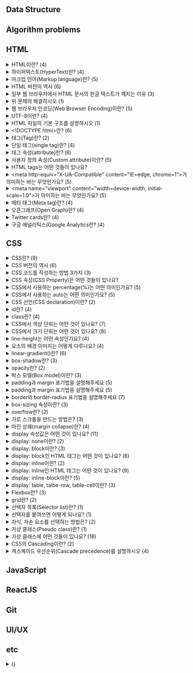 ## Data Structure




## Algorithm problems




## HTML
<details>
<summary>HTML이란? (4)</summary>
<br>

- HTML은 HyperText Markup Language의 약자이며 웹 페이지 및 기타 온라인 콘텐츠를 만드는 데 사용되는 표준 마크업 언어입니다.
- HTML은 웹 개발자가 콘텐츠를 구성하고 웹 브라우저에서 사용자에게 콘텐츠를 표시하는 방법을 제공합니다.
- 웹 페이지 내용, 레이아웃 및 스타일을 정의하는 다양한 HTML 태그 및 속성을 사용하여 이 작업을 수행할 수 있습니다.
- HTML은 World Wide Web의 초석 기술이며 일반적으로 CSS(Cascading Style Sheet) 및 JavaScript와 같은 다른 웹 기술과 함께 사용됩니다.
</details>

<details>
<summary>하이퍼텍스트(HyperText)란? (4)</summary>
<br>

- 하이퍼텍스트는 다른 텍스트에 대한 링크가 포함된 텍스트를 가리키며, 해당 링크를 클릭하거나 눌러 액세스할 수 있습니다.
- 하이퍼텍스트의 개념은 사용자가 하이퍼링크를 클릭하여 다른 페이지와 문서를 탐색할 수 있는 World Wide Web에 필수적입니다.
- 하이퍼텍스트는 독자가 다른 섹션이나 관련 내용으로 이동할 수 있는 비선형 문서를 작성하는 데 사용되며, 보다 상호 작용적이고 동적인 읽기 환경을 제공합니다.
- 하이퍼텍스트는 종종 HTML과 같은 마크업 언어와 연결되어 개발자가 웹 페이지와 다른 온라인 콘텐츠 사이에 링크를 만들 수 있습니다.
</details>

<details>
<summary>마크업 언어(Markup language)란? (5)</summary>
<br>

- 마크업 언어는 컴퓨터에서 문서의 구조와 포맷을 지정하기 위해 사용되는 언어입니다.
- 마크업 언어는 특수한 코드를 사용하여 문서의 텍스트, 이미지, 비디오 등과 같은 콘텐츠의 표시 방법을 지정합니다.
- 마크업 언어는 일반 텍스트와 구별되도록 특수한 태그나 괄호, 기호 등을 사용하여 표현됩니다.
- 마크업 언어는 문서의 구조와 포맷을 더욱 명확하게 정의하여, 문서의 가독성을 향상시키고 다른 시스템 간에 문서를 쉽게 공유할 수 있도록 합니다.
- HTML,XML, SGML, Markdown, LaTeX 등의 다양한 마크업 언어가 있으며, 각각 다른 목적으로 사용됩니다.
</details>

<details>
<summary>HTML 버전의 역사 (6)</summary>
<br>

- HTML(1991)
- HTML 2.0(1995)
  - HTML의 첫 표준화 버전입니다.
  - 테이블과 이미지 링크 등의 새로운 기능을 도입했습니다.
- HTML 3.2(1997)
  - 인라인 스타일, 폼 등의 새로운 태그를 도입했습니다.
- HTML 4.0(1998)
  - 프레임, 스타일 시트, 자바스크립트 등의 새로운 기능을 도입했습니다.
- XHTML 1.0(2000)
  - HTML을 XML의 엄격한 문법에 따라 작성된 버전입니다.
- HTML5(2014)
  - 웹 페이지를 더욱 인터랙티브하게 만들 수 있는 새로운 기능과 태그를 도입했습니다.
  - 비디오, 오디오, 캔버스, 지리 정보 등을 포함하는 다양한 콘텐츠를 쉽게 표시할 수 있습니다.
  - 현재, 가장 널리 사용되는 HTML 버전입니다.
  - 브라우저 제조사와 W3C(World Wide Web Consortium)는 HTML5를 지원하며, HTML5를 사용하여 더욱 풍부하고 혁신적인 웹 경험을 제공할 수 있습니다.
</details>

<details>
<summary>일부 웹 브라우저에서 HTML 문서의 한글 텍스트가 깨지는 이유 (3)</summary>
<br>

- 일부 웹 브라우저에서 인코딩을 제대로 인식하지 못하거나, 다른 인코딩을 사용하는 경우에 한글 문자를 올바르게 해석하지 못해서 깨진 문자로 표시됩니다.
- HTML 문서는 일반적으로 UTF-8 또는 다른 문자 인코딩을 사용하여 저장됩니다.
- 이 인코딩은 HTML 문서 내의 문자를 컴퓨터가 이해할 수 있는 바이너리 코드로 변환하는 데 사용됩니다.
</details>

<details>
<summary>위 문제의 해결하시오 (1)</summary>
<br>

- HTML 문서의 head 섹션에 charset 속성을 추가하여 문서의 문자 인코딩을 명시적으로 설정할 수 있습니다.
  ```html
  <head>
    <meta charset="UTF-8">
    <title>문서 제목</title>
  </head>
  ```
</details>

<details>
<summary>웹 브라우저 인코딩(Web Browser Encoding)이란? (5)</summary>
<br>

- 웹 브라우저 인코딩(Web Browser Encoding)은 웹 브라우저가 인터넷 상에서 전송되는 텍스트 데이터를 해석하는 방법을 지정하는 것을 말합니다.
- 인코딩은 문자 집합(Character Set)을 바이트로 변환하는 과정입니다. 문자 집합은 컴퓨터에서 표현 가능한 문자들의 집합이며, 각 문자는 고유한 코드 값으로 표현됩니다. 예를 들어, 한글은 유니코드(Unicode)에서 U+AC00부터 U+D7AF까지의 코드 범위에 해당하는 코드 값을 가집니다.
- 웹 페이지는 보통 HTML, CSS, JavaScript 등의 텍스트 데이터로 이루어져 있습니다. 이러한 텍스트 데이터는 문자 집합을 기반으로 작성되며, 웹 브라우저는 이를 해석하여 사용자에게 표시합니다.
- 웹 브라우저 인코딩은 웹 페이지의 텍스트 데이터를 바이트로 변환하는 데 사용되는 인코딩 방식을 지정합니다. 대부분의 웹 브라우저는 UTF-8 인코딩을 기본값으로 사용합니다. UTF-8은 전 세계 대부분의 문자를 표현할 수 있는 유니코드 인코딩 방식 중 하나이며, 인터넷에서 광범위하게 사용됩니다.
- 하지만 때로는 웹 페이지에 다른 인코딩 방식을 사용하는 경우도 있습니다. 이 경우, 사용자는 웹 브라우저의 인코딩 설정을 변경하여 해당 인코딩 방식으로 웹 페이지를 해석할 수 있습니다.
</details>

<details>
<summary>UTF-8이란? (4)</summary>
<br>

- UTF-8은 컴퓨팅 시스템에서 텍스트를 표현하는 데에 널리 사용되는 문자 인코딩 표준입니다.
- 가변 길이 인코딩 방식으로, 각 문자는 해당하는 유니코드 코드 포인트에 따라 1바이트에서 4바이트까지 표현될 수 있습니다.
- UTF-8은 ASCII와 하위 호환성을 가지도록 설계되어 있습니다. 즉, 첫 128개 코드 포인트(ASCII 문자에 해당하는 부분)는 한 바이트로 표현됩니다. 이로 인해 주로 ASCII 문자를 사용하는 언어의 텍스트 처리에 매우 효율적이며, 다른 문자 체계와 언어의 문자를 표현할 수 있는 유연성도 제공합니다.
- UTF-8은 현재 웹에서 우위를 점하고 있으며, 거의 모든 최신 웹 브라우저와 운영 체제에서 지원됩니다. 또한 프로그래밍 언어와 데이터베이스 시스템에서도 널리 사용됩니다.
</details>

<details>
<summary>HTML 파일의 기본 구조를 설명하시오 (1)</summary>
<br>

```html
<!DOCTYPE html>
<html>
  <head>
  </head>
  <body>
  </body>
</html>
```
</details>

<details>
<summary>&lt&#33DOCTYPE html&gt란? (6)</summary>
<br>

- <\!DOCTYPE html>은 HTML5 문서 유형 선언(doctype declaration)입니다.
- 이 선언은 HTML5에서 문서가 사용하는 버전을 명시하는 역할을 합니다.
- 명시적으로 선언하지 않으면 브라우저가 페이지를 렌더링할 때 자동으로 quirks mode로 동작할 수 있으므로 <\!DOCTYPE html>을 사용하여 명시적으로 문서 유형을 선언하는 것이 좋습니다.
- <\!DOCTYPE html>은 HTML5 문서에서 항상 사용되는 유일한 선언입니다.
- <\!DOCTYPE html>을 문서의 가장 위에 위치시키는 것이 좋습니다.
- 이전 버전의 HTML에서는 문서 유형 선언이 더 긴 형식으로 작성되었습니다.
</details>

<details>
<summary>태그(Tag)란? (2)</summary>
<br>

- HTML에서 태그는 꺾쇠 기호(angle bracket)를 사용하는 문법입니다.
- 일반적으로 시작 태그와 종료 태그로 내용을 감쌉니다.
</details>

<details>
<summary>단일 태그(single tag)란? (4)</summary>
<br>

- 종료 태그가 필요하지 않습니다.
- 예시
  - `<br>` 줄 바꿈 태그
  - `<img>` 이미지 태그
  - `<input>` 입력 필드 태그
  - `<meta>` 문서 정보 태그
  - `<link>` 외부 리소스 연결 태그
  - `<hr>` 수평선 태그
- 빈 요소(empty element)라고도 부릅니다.
- 태그 마지막에 슬래시(/) 기호를 넣어서 단일 태그라는 표시를 할 수도 있습니다. (이전 버전의 HTML 문법입니다.)
</details>

<details>
<summary>태그 속성(attribute)란? (6)</summary>
<br>

- HTML 태그에 추가 정보를 제공하는 데 사용됩니다.
- 속성은 일반적으로 "속성명(attribute name)=속성값(attribute value)"의 형식으로 작성됩니다.
- 속성은 대소문자를 구분하지 않으며, 보통 소문자로 작성됩니다.
- 예시
  - `class` 요소에 대한 CSS 클래스 이름을 지정합니다.
  - `id` 요소의 고유한 식별자를 지정합니다.
  - `style` 요소에 대한 인라인 CSS 스타일을 지정합니다.
  - `title` 요소에 대한 추가 정보(툴팁)를 제공합니다.
- 일부 속성은 Boolean 속성으로, 해당 속성의 존재 여부만으로 참/거짓을 판단합니다.
- Boolean 속성 예시
  - `checked` 체크박스나 라디오 버튼이 선택되어 있는지 여부를 나타냅니다.
  - `disabled` 입력 필드나 버튼 등이 비활성화되어 있는지 여부를 나타냅니다.
  - `readonly` 입력 필드가 읽기 전용인지 여부를 나타냅니다.
  - `required` 입력 필드가 필수 입력 필드인지 여부를 나타냅니다.
  - `hidden` 요소가 숨겨져 있는지 여부를 나타냅니다.
  - `muted` 미디어 요소가 자동으로 음소거되도록 지정합니다.
</details>


<details>
<summary>사용자 정의 속성(Custom attribute)이란? (5)</summary>
<br>

- 사용자 정의 속성은 HTML 요소에 사용자가 원하는 속성을 추가할 수 있는 방법입니다.
- 사용자 정의 속성은 `data-*` 형식으로 정의됩니다. 여기서 `*` 부분은 사용자가 원하는 이름을 사용할 수 있습니다.
- `data-`를 붙이지 않아도 작동하지만, 사용자 정의 속성이 표준 속성으로 편입될 경우 예기치 못한 오류를 발생시킬 수 있기 때문에 data-를 붙이는 것이 좋습니다.
- W3C에서 규정한 HTML 규약에 따라 작성되어야 합니다.
- 모든 브라우저가 사용자 정의 속성을 지원하는 것은 아니므로, 브라우저 호환성에 주의해야 합니다.
</details>

<details>
<summary>HTML tags는 어떤 것들이 있나요?</summary>
<br>

- [HTML elements reference - HTML: HyperText Markup Language | MDN](https://developer.mozilla.org/en-US/docs/Web/HTML/Element) 참조
</details>

<details>
<summary>&ltmeta http-equiv="X-UA-Compatible" content="IE=edge, chrome=1"&gt가 의미하는 바는 무엇인가요? (5)</summary>
<br>

- 웹 페이지를 렌더링하는 데 사용되는 인터넷 익스플로러(IE) 버전을 지정하는 데 사용됩니다.
- `http-equiv` 사용할 HTTP 응답 헤더를 지정합니다.
- `content` IE 버전을 지정합니다. 
  - `edge` 브라우저가 사용자의 컴퓨터에 설치된 최신 IE 버전을 사용하도록 지시합니다.
  - `chrome=1` Google Chrome Frame이 설치된 경우 해당 플러그인을 사용하여 웹 페이지를 렌더링하도록 합니다.
</details>

<details>
<summary>&ltmeta name="viewport" content="width=device-width, initial-scale=1.0"&gt가 의미하는 바는 무엇인가요? (5)</summary>
<br>

- 이 메타 태그는 웹 페이지의 뷰포트(viewport)를 정의하여 다른 기기에서 웹 페이지가 어떻게 표시되는지 제어합니다.
- 모바일 기기에서 웹 페이지가 다른 화면 크기에서 올바르게 표시되도록 하는 데 특히 중요합니다.
- `name` 메타데이터 유형을 지정합니다.
- `content` 해당 메타데이터의 값을 지정합니다.
  - `width=device-width` 뷰포트의 너비를 기기의 너비로 설정합니다.
  - `initial-scale=1.0` 초기 줌 레벨을 1.0으로 설정합니다.
</details>

<details>
<summary>메타 태그(Meta tag)란? (4)</summary>
<br>

- 메타 태그(meta tag)는 HTML 문서의 `<head>` 태그 내에 작성되는 태그로, 웹 페이지의 메타데이터(meta data)를 정의하는 데 사용됩니다.
- 메타데이터는 문서에 대한 부가 정보를 제공하는 데이터를 의미합니다. 예를 들어, 웹 페이지의 제목(title), 설명(description), 작성자(author), 키워드(keywords), 문자 인코딩(charset) 등이 메타데이터에 해당합니다.
- 메타 태그는 검색 엔진 최적화(SEO)를 위해 사용될 수도 있습니다. 검색 엔진은 메타 태그를 분석하여 웹 페이지의 내용과 일치하는 검색어를 찾아 검색 결과에 반영합니다.
- 예시
  - `<meta name="description" content="웹 페이지 설명">` 웹 페이지의 설명을 나타내는 메타 태그입니다.
  - `<meta http-equiv="refresh" content="5;url=https://example.com">` 5초 후에 `https://example.com`로 이동하는 메타 태그입니다.
</details>

<details>
<summary>오픈그래프(Open Graph)란? (4)</summary>
<br>

- 웹 사이트가 소셜 미디어에서 공유될 때 정보를 제공하는 메타데이터 프로토콜입니다.
- 웹 사이트의 메타데이터를 Open Graph 프로토콜로 구성하면, 해당 웹 사이트의 콘텐츠가 소셜 미디어에서 공유될 때 해당 페이지의 제목, 설명, 이미지 등이 더욱 깔끔하게 보여질 수 있습니다.
- 예시
  ```html
  <html>
  <head>
    <meta property="og:title" content="페이지 제목">
    <meat property="og:url" content="페이지 주소">
    <meta property="og:image" content="이미지 URL">
    <meta propery="og:type" content="페이지 타입(ex. website)">
    <meta property="og:description" content="페이지 설명">
  </head>
  </html>
  ```
- Facebook Object Debugger로 디버깅할 수 있습니다.
  - [Facebook Object Debugger](https://developers.facebook.com/tools/debug/)
  - [Open Graph protocol](https://ogp.me/)
</details>


<details>
<summary>Twitter cards란? (4)</summary>
<br>

- 웹 사이트가 Twitter에서 공유될 때 노출되는 정보를 제공하는 메타데이터 프로토콜입니다.
- 웹 사이트의 메타데이터를 Twitter Cards 프로토콜로 구성하면, 해당 웹 사이트의 콘텐츠가 twitter에서 공유될 때 해당 페이지의 제목, 설명, 이미지 등이 더욱 깔끔하게 보여질 수 있습니다.
- 예시
  ```html
  <html>
  <head>
    <meta name="twitter:card" content="summary_large_image">
    <meta name="twitter:site" content="@사이트명">
    <meta name="twitter:title" content="제목">
    <meta name="twitter:description" content="설명">
    <meta name="twitter:image" content="이미지 URL">
  </head>
  </html>
  ```
- Twitter cards validator로 디버깅할 수 있습니다.
  - **[Twitter cards validator](https://cards-dev.twitter.com/validator/)**
</details>

<details>
<summary>구글 애널리틱스(Google Analytics란? (4)</summary>
<br>

- 구글이 제공하는 웹 분석 도구로, 웹 사이트 방문자들의 행동 및 트래픽을 추적하고 분석하여 웹 사이트의 성과를 파악할 수 있도록 도와줍니다.
- Google Analytics를 사용하면 웹 사이트 방문자들의 정보를 수집하고, 이를 분석하여 사용자가 웹 사이트에서 어떤 행동을 하는지, 어디서 왔는지, 어떤 장치나 브라우저를 사용하는지 등을 파악할 수 있습니다. 이를 통해 웹 사이트의 성과를 평가하고, 사용자 경험을 개선하거나 마케팅 전략을 수립할 수 있습니다.
</details>




## CSS
<details>
<summary>CSS란? (9)</summary>
<br>

- CSS(Cascading Style Sheets)는 HTML 및 XML과 같은 마크업 언어로 작성된 문서의 표현 방법을 정의하는 스타일 시트 언어입니다.
- CSS는 웹 사이트 및 웹 응용 프로그램의 디자인 및 레이아웃을 제어하며, HTML과 함께 웹 페이지의 모양과 느낌을 결정하는 데 중요한 역할을 합니다.
- CSS는 문서의 콘텐츠와 디자인을 분리하는 데 중요한 역할을 합니다.
- 이러한 분리는 문서 구조를 더욱 명확하게 하며, 콘텐츠와 디자인 간의 변경을 쉽게 만듭니다.
- CSS를 사용하면 웹 페이지의 색상, 글꼴, 레이아웃 및 다양한 기타 속성을 변경할 수 있습니다.
- CSS는 HTML 요소에 적용되며, 스타일 시트는 HTML 문서 내에 포함됩니다.
- CSS는 다양한 브라우저에서 사용할 수 있습니다.
- CSS는 웹 표준 기술이며, W3C(World Wide Web Consortium)에서 정의하고 유지 관리됩니다.
- 이것은 브라우저 제조사들이 웹 표준을 준수하고 CSS를 지원함으로써 일관된 웹 페이지 디자인과 레이아웃을 보장할 수 있게 해줍니다.
</details>

<details>
<summary>CSS 버전의 역사 (6)</summary>
<br>

- CSS Level 1(1996)
	- 이 버전은 웹 표준화 기구인 W3C(World Wide Web Consortium)에 의해 발표된 CSS의 첫 번째 공식 표준입니다.
- CSS Level 2(1998)
	- 이 버전에서는 위치, 배경, 텍스트, 폰트, 색상 및 레이아웃과 같은 속성에 대한 새로운 기능과 선택자를 도입했습니다.
- CSS Level 2.1(2004)
	- 이 버전은 CSS Level 2를 개정하고 변경 사항을 통합했습니다.
- CSS Level 3(2011)
	- 이 버전에서는 새로운 모듈과 선택자, 애니메이션, 플렉스박스, 그리드 레이아웃 및 그림자와 같은 새로운 기능을 도입했습니다.
	- 대부분의 웹 사이트는 CSS Level 3을 사용하고 있습니다.
</details>

<details>
<summary>CSS 코드를 작성하는 방법 3가지 (3)</summary>
<br>

1. 내부 스타일 시트 (Internal Style Sheet)
  - HTML 문서 애부에 `<style>` 태그를 사용하여 CSS 코드를 작성하는 방법입니다.
  - 이 방법은 한 페이지 내에서만 스타일을 적용할 수 있습니다.
  - 예시
    ```html
    <!DOCTYPE html>
    <html>
    <head>
        <title>내부 스타일 시트 예제</title>
        <style>
            body {
                background-color: #f0f0f0;
                font-family: Arial, sans-serif;
                font-size: 16px;
            }

            h1 {
                color: #333;
                font-size: 24px;
                text-align: center;
                margin-top: 50px;
            }
        </style>
    </head>
    <body>
        <h1>내부 스타일 시트 예제</h1>
        <p>내부 스타일 시트를 사용하여 스타일을 적용한 예제입니다.</p>
    </body>
    </html>
    ```
2. 외부 스타일 시트 (External Style Sheet)
	- CSS 코드를 별도의 파일로 분리하여 HTML 문서에서 불러오는 방법입니다.
  - 이 방법은 여러 페이지에서 동일한 스타일을 적용할 수 있으며, 유지보수와 코드 관리를 용이하게 할 수 있습니다.
  - 예시
    ```html
      <!DOCTYPE html>
      <html>
      <head>
          <title>외부 스타일 시트 예제</title>
          <link rel="stylesheet" type="text/css" href="style.css">
      </head>
      <body>
          <h1>외부 스타일 시트 예제</h1>
          <p>외부 스타일 시트를 사용하여 스타일을 적용한 예제입니다.</p>
      </body>
      </html>
      ```
3. 인라인 스타일 (Inline Style)
	- HTML 태그 내부에서 style 속성을 사용하여 CSS 스타일을 적용하는 방법입니다.
  - 이 방법은 특정 요소에 대해서만 스타일을 적용하고, 다른 방법에 비해 코드가 지저분해질 수 있다는 단점이 있습니다.
  - 예시
    ```html
    <!DOCTYPE html>
    <html>
    <head>
        <title>인라인 스타일 예제</title>
    </head>
    <body>
        <h1 style="color: #333; font-size: 24px; text-align: center; margin-top: 50px;">인라인 스타일 예제</h1>
        <p style="font-family: Arial, sans-serif; font-size: 16px;">인라인 스타일을 사용하여 스타일을 적용한 예제입니다.</p>
    </body>
    </html>
    ```
</details>

<details>
<summary>CSS 속성(CSS Property)은 어떤 것들이 있나요?</summary>
<br>

- [CSS reference - CSS: Cascading Style Sheets | MDN](https://developer.mozilla.org/en-US/docs/Web/CSS/Reference) 참조
</details>

<details>
<summary>CSS에서 사용하는 percentage(%)는 어떤 의미인가요? (5)</summary>
<br>

- 백분율 값을 나타내는 CSS 자료형입니다.
- 보통 부모 객체의 width와의 상대적 크기를 지정합니다.
- width, height, margin, padding, font-size처럼 다양한 속성에서 쓸 수 있습니다.
- 예시
  ```html
  <div style="background-color:navy;">
    <div style="width:50%; background-color: black;">
      <div style="width:50%; margin-left:20%; background-color:chartreuse;">
        Width: 25%, Left margin: 10%
      </div>
      <div style="width:30%; margin-right:60%; background-color:pink;">
        Width: 15%, Left margin: 30%
      </div>
    </div>
  </div>
  ```
- margin-left(right) 값에 백분율을 쓰더라도 부모 객체의 width를 기준으로 한다는 것을 알 수 있습니다.
</details>

<details>
<summary>CSS에서 사용하는 auto는 어떤 의미인가요? (5)</summary>
<br>
  
- 해당 요소의 크기나 위치를 자동으로 설정하도록 지정합니다. 이는 일반적으로 브라우저가 자동으로 계산하도록 하거나, 다른 속성 값에 따라 크기나 위치를 결정할 때 사용됩니다.
- `margin: auto;` 해당 요소의 마진을 자동으로 설정하며, 브라우저는 해당 요소의 위치를 계산하여 수평 방향으로만 중앙에 위치시키도록 합니다.
- `width: auto; height: auto;` 내용물(자식 요소)의 크기에 맞춰 해당 요소의 너비나 높이를 자동으로 조절합니다.
  - **예외**: block 요소의 `width: auto`는 `width: 100%`에서 좌우 마진을 뺀 값이 됩니다.
  - **주의**: 부모 객체가 height: auto일 경우 top, bottom 속성을 이용할 수 없고, transform을 이용하여 세로 방향으로 움직여야합니다.
</details>

<details>
<summary>CSS 선언(CSS declaration)이란? (2)</summary>
<br>
  
- CSS 문서에서 사용되는 구문입니다.
- 각 선언은 선택자(selector)와 선언부(declaration block)로 구성됩니다.
  - `selector {property: value;}`
</details>

<details>
<summary>id란? (4)</summary>
<br>

- HTML 요소에 대한 고유한 식별자입니다.
- 문서 내에서 단 하나의 요소에만 지정할 수 있습니다.
- 한 요소에 두 개 이상의 id를 지정할 수 없습니다.
- id 앞에 `#` 기호를 붙여 선택자로 사용됩니다.
</details>

<details>
<summary>class란? (4)</summary>
<br>

- HTML 여러 요소에 대한 스타일을 그룹으로 지정할 수 있게 해주는 식별자입니다.
- ID와 달리 여러 요소에 적용될 수 있습니다.
- ID와 달리 각 요소에 대해 다른 클래스를 지정할 수 있습니다.
- class name 앞에 `.` 기호를 붙여 선택자로 사용됩니다.
</details>

<details>
<summary>CSS에서 색상 단위는 어떤 것이 있나요? (7)</summary>
<br>

- 키워드 (Keyword): red, blue, green, black, white 등과 같은 색상 이름을 사용할 수 있습니다.
- 16진수 (Hexadecimal): #을 사용하여 색상을 표현합니다. 예를 들어, #000000은 검정색이며, #FFFFFF은 흰색입니다.
- RGB: red, green, blue의 값으로 색상을 지정합니다. 예를 들어, rgb(255, 0, 0)은 빨간색입니다.
- RGBA: RGB와 같지만, alpha 값을 추가하여 투명도를 지정할 수 있습니다. 예를 들어, rgba(255, 0, 0, 0.5)는 반투명한 빨간색입니다.
- HSL: hue(색상), saturation(채도), lightness(명도)의 값으로 색상을 지정합니다. 예를 들어, hsl(0, 100%, 50%)은 빨간색입니다.
- HSLA: HSL과 같지만, alpha 값을 추가하여 투명도를 지정할 수 있습니다. 예를 들어, hsla(0, 100%, 50%, 0.5)는 반투명한 빨간색입니다.
- var(--color)같이 var()을 통해 사용자가 정의한 변수 이름을 사용할 수 있습니다.
</details>

<details>
<summary>CSS에서 크기 단위는 어떤 것이 있나요? (8)</summary>
<br>

- 픽셀(px) : 절대 크기 단위로, 고정된 크기 값을 지정할 때 사용됩니다.
- 백분율(%) : 상대 크기 단위로, 부모 요소의 크기에 대한 백분율 값을 사용하여 크기를 지정할 때 사용됩니다.
- em : 상대 크기 단위로, 현재 요소에 지정된 font-size 값에 대한 배수 값을 사용하여 크기를 지정할 때 사용됩니다.
- rem : 상대 크기 단위로, 루트 요소(html)에 지정된 font-size 값에 대한 배수 값을 사용하여 크기를 지정할 때 사용됩니다.
- vw, vh : 뷰포트의 너비와 높이를 기준으로 크기를 지정할 때 사용됩니다.
- vmin, vmax : 뷰포트의 너비와 높이 중 작은 값 또는 큰 값에 대한 비율 값을 사용하여 크기를 지정할 때 사용됩니다.
</details>

<details>
<summary>line-height는 어떤 속성인가요? (4)</summary>
<br>

- 텍스트 요소의 줄 간격을 조정하는 데 사용됩니다.
- 기본값은 normal로, 이 경우 브라우저는 글꼴 크기에 따라 줄 간격을 자동으로 조정합니다.
- 다른 값으로는 길이 값(px, em 등), 상대 값(%, unitless number), 그리고 숫자 값이 있습니다. 숫자 값은 글꼴 크기에 대한 배수를 나타냅니다.
</details>

<details>
<summary>요소의 배경 이미지는 어떻게 다루나요? (4)</summary>
<br>

- `background-image`
  - 요소의 배경 이미지를 설정합니다.
  - 이미지는 URL 또는 linear-gradient()와 같은 CSS gradient 함수로 지정할 수 있습니다.
  - 여러 개의 이미지를 사용할 경우 쉼표(,)로 구분하여 지정할 수 있습니다.
- `background-repeat`
  - 배경 이미지가 반복되는 방식을 지정합니다.
  - repeat(기본값), repeat-x, repeat-y, no-repeat 등의 값으로 설정할 수 있습니다.
- `background-position`
  - 배경 이미지가 위치하는 위치를 지정합니다.
  - top, bottom, left, right, center 등의 값으로 설정하거나, x y 형식으로 좌표값을 직접 지정할 수 있습니다.
- `background-size`
  - 배경 이미지의 크기를 지정합니다.
  - auto(기본값), contain, cover, 50% 50%와 같은 값으로 설정할 수 있으며, width height 형식으로 크기를 직접 지정할 수도 있습니다.
</details>

<details>
<summary>linear-gradient()란? (6)</summary>
<br>

- 배경 그라데이션(gradient)을 생성하기 위한 함수 중 하나로, 시작 색상과 끝 색상을 지정하여 그 사이에 일정한 색상 변화를 만들어냅니다.
- `linear-gradient([<angle> | to <side-or-corner>], <color-stop-list>)`
- `<angle>`은 그라데이션의 각도를 지정합니다.
- `<side-or-corner>`은 그라데이션의 방향을 지정하는 키워드입니다. to right 또는 to left top과 같은 방향도 지정할 수 있습니다.
- `<color-stop-list>`는 그라데이션의 색상과 위치를 지정하는 리스트입니다. 각각의 색상은 CSS 색상값으로 지정하며, 위치는 0~100% 사이의 값을 가집니다. 여러 개의 색상과 위치를 지정할 경우 쉼표(,)로 구분하여 지정할 수 있습니다.
- 예시
  - `background: linear-gradient(to bottom, red, yellow, green);`
  - 위의 코드에서, linear-gradient() 함수는 to bottom 방향으로 그라데이션을 설정하고 있습니다. red, yellow, green 순서로 색상을 지정하였고, 위치는 각각 0%, 50%, 100%로 지정되었습니다. 따라서 .box 요소의 배경은 빨간색에서 노란색으로, 그리고 초록색으로 일정한 색상 변화를 보일 것입니다.
</details>

<details>
<summary>box-shadow란? (3)</summary>
<br>

- 요소의 그림자 효과를 지정할 때 사용됩니다.
- box-shadow 속성의 값은 다음과 같이 지정됩니다.
  - `box-shadow: h-shadow v-shadow blur spread color inset;`
  - `h-shadow` 그림자의 가로 위치
  - `v-shadow` 세로 위치
  - `blur` 흐림 정도
  - `spread` 그림자의 크기
  - `color` 그림자 색상
  - `inset` 그림자가 요소 안쪽에 위치하는지 외부에 위치하는지 여부
- 예시
  - `box-shadow: 2px 2px 4px #888888;`
  - 위 코드에서 요소에 왼쪽으로 2px, 아래쪽으로 2px 이동한 위치에 흐린 정도가 4px이고, 색상이 #888888인 그림자 효과를 추가한다는 뜻입니다.
</details>

<details>
<summary>opacity란? (2)</summary>
<br>

- CSS 속성 중 하나로, 해당 요소의 투명도를 지정하는 데 사용됩니다.
- opacity 속성은 0부터 1 사이의 값을 가지며, 값이 작을수록 요소가 불투명해지고, 값이 클수록 요소가 투명해집니다.
</details>

<details>
<summary>박스 모델(Box model)이란? (3)</summary>
<br>

- CSS에서 요소가 차지하는 공간을 나타내는 모델입니다.
- 각각의 요소는 콘텐츠 영역, 패딩 영역, 테두리 영역, 그리고 마진 영역으로 구성되며, 이러한 영역들이 모두 합쳐져서 요소가 차지하는 전체 공간을 형성합니다.
- Box-model을 구성하는 영역들과 관련된 용어
  - 콘텐츠 영역 (Content area): 텍스트, 이미지 등 요소가 실제로 표시되는 부분입니다.
  - 패딩 영역 (Padding area): 콘텐츠 영역 주위의 여백을 말하며, 패딩 값이 있을 경우 해당 요소의 내부 여백을 설정합니다.
  - 테두리 영역 (Border area): 콘텐츠 영역과 패딩 영역 사이의 경계선을 말하며, 테두리 스타일, 두께, 색상 등을 설정할 수 있습니다.
  - 마진 영역 (Margin area): 테두리 영역 주위의 여백을 말하며, 마진 값이 있을 경우 해당 요소의 외부 여백을 설정합니다.
</details>

<details>
<summary>padding과 margin 표기법을 설명해주세요 (5)</summary>
<br>

- `margin: [size]` 상하좌우
- `margin: [size] [size]` 상하/좌우
- `margin: [size] [size] [size]` 상/좌우/하
- `margin: [size] [size] [size] [size]` 상/우/하/좌
- `width: [size]; margin: [size] auto` 자동으로 채우기
  - 너비가 정해져 있어야 자동으로 채울 수 있다.
</details>

<details>
<summary>padding과 margin 표기법을 설명해주세요 (5)</summary>
<br>

- `margin: [size]` 상하좌우
- `margin: [size] [size]` 상하/좌우
- `margin: [size] [size] [size]` 상/좌우/하
- `margin: [size] [size] [size] [size]` 상/우/하/좌
- `width: [size]; margin: [size] auto` 자동으로 채우기
  - 너비가 정해져 있어야 자동으로 채울 수 있다.
</details>

<details>
<summary>border와 border-radius 표기법을 설명해주세요 (7)</summary>
<br>

```css
/* 모든 속성 값 지정 */
border: border-width border-style border-color;

/* 속성 값 미지정 */
border: none;
```
```css
/* 모든 모서리를 동일한 값으로 지정 */
border-radius: 10px;

/* 상단 모서리와 하단 모서리를 다르게 지정 */
border-radius: 10px 20px;

/* 상단 왼쪽 모서리, 상단 오른쪽 모서리, 하단 오른쪽 모서리, 하단 왼쪽 모서리를 각각 다르게 지정 */
border-radius: 10px 20px 30px 40px;

/* 모든 모서리에 각각 다른 값을 지정 */
border-radius: 10px 20px 30px 40px / 50px 60px 70px 80px;

/* 요소를 원형으로 만드는 방법 */
border-radius: 50%;
```
</details>

<details>
<summary>box-sizing 속성이란? (3)</summary>
<br>

- CSS 속성 중 하나로, 요소의 크기를 계산하는 방법을 지정합니다.
- `box-sizing` 속성은 다음과 같은 값들을 사용할 수 있습니다.
  - `content-box` 기본값으로, 요소의 크기는 콘텐츠 영역의 크기만을 포함합니다. 패딩과 테두리(border)는 요소의 크기에 포함되지 않습니다.
  - `border-box` : 요소의 크기는 콘텐츠 영역, 패딩, 테두리의 크기를 모두 포함합니다. 이 때, 콘텐츠 영역의 크기가 여백과 테두리의 크기를 감소시키는 효과가 있습니다.
- 전체 요소에 대해 `* {box-sizing: border-box;}`를 설정하는 것은 일반적으로 CSS 작성 시 유용하며, 웹 사이트 전체적인 디자인에 일관성을 부여할 수 있습니다.
</details>

<details>
<summary>overflow란? (2)</summary>
<br>

- 요소의 내용이 지정된 크기를 초과할 때 처리 방법을 지정하는 속성입니다.
- 다음과 같은 값 중 하나를 가질 수 있습니다.
  - `visible` 기본값으로, 초과한 부분을 그대로 표시합니다.
  - `hidden` 초과한 부분을 잘라내고, 표시하지 않습니다.
  - `scroll` 초과한 부분에 스크롤바를 표시하여, 스크롤을 이용해서 보여줍니다.
  - `auto` 필요한 경우에만 스크롤바를 표시합니다.
</details>

<details>
<summary>가로 스크롤을 만드는 방법은? (3)</summary>
<br>

- `overflow-x` 속성을 auto로 하여 가로 스크롤바를 표시합니다. 이때, `overflow-y` 속성은 `hidden` 값을 지정하여 세로 스크롤바를 표시하지 않도록 설정해야 합니다.
- `white-space` 속성을 `nowrap` 값으로 설정하여 요소 내의 텍스트가 줄바꿈 없이 한 줄에 표시되도록 합니다. 이때, 요소의 너비를 초과하는 경우 자동으로 가로 스크롤이 생성됩니다.
- 예시
  ```css
  .container {
  overflow-x: auto;
  overflow-y: hidden;
  white-space: nowrap;
  }
  ```
</details>

<details>
<summary>마진 상쇄(margin collapse)란? (4)</summary>
<br>

- 인접한 블록 요소의 마진 값이 병합되는 현상을 말합니다.
- 이 현상은 다음과 같은 상황에서 발생합니다.
  - 인접한 블록 요소의 상/하단 마진 값이 모두 존재할 경우
  - 부모 요소와 첫 번째 자식 요소 또는 마지막 자식 요소 사이의 마진 값이 존재할 경우
- 마진 병합은 다음과 같은 규칙에 따라 처리됩니다.
  - 인접한 블록 요소의 마진 값 중 더 큰 값을 사용합니다.
  - 부모 요소와 첫 번째 자식 요소, 마지막 자식 요소 사이의 마진 값 중 더 큰 값을 사용합니다.
  - 부모 요소와 첫 번째 자식 요소, 마지막 자식 요소 사이에 다른 요소가 존재한다면, 이러한 마진 병합 현상이 발생하지 않습니다.
- 마진 병합은 다음과 같이 해결합니다.
  - 인접한 블록 요소의 상/하단 마진 값을 각각 0으로 설정합니다.
  - 부모 요소와 첫 번째 자식 요소, 마지막 자식 요소 사이에 빈 요소를 추가합니다.
</details>

<details>
<summary>display 속성값은 어떤 것이 있나요? (11)</summary>
<br>

- none
- block
- inline
- inline-block
- table
- table-row
- table-cell
- flex
- grid
- inline-flex
- inline-grid
</details>

<details>
<summary>display: none이란? (2)</summary>
<br>

- 해당 요소는 HTML 문서의 구조에서는 존재하지만, 실제 화면에는 표시되지 않습니다.
- 요소가 차지하는 공간도 없어지므로, 주로 불필요한 요소를 감추거나, JavaScript를 사용하여 동적으로 요소를 추가/제거할 때 유용합니다.
</details>

<details>
<summary>display: block이란? (3)</summary>
<br>

- 해당 요소를 새로운 줄에서 표시하고, 요소의 너비를 부모 요소의 전체 너비로 설정하는 속성입니다.
- 위에서 아래로 배치됩니다.
- 너비와 높이를 지정할 수 있습니다.
</details>

<details>
<summary>display: block인 HTML 태그는 어떤 것이 있나요? (8)</summary>
<br>

- 블록 레벨 컨테이너 요소: `<div>`
- 문단 요소: `<p>`
- 제목 요소: `<h1>`, `<h2>`, `<h3>`, `<h4>`, `<h5>`, `<h6>`
- 목록 요소: `<ul>`, `<ol>`
- 목록 항목 요소: `<li>`
- 테이블 요소: `<table>`, `<thead>`, `<tbody>`, `<tfoot>`, `<tr>`, `<th>`, `<td>`,
- 폼 요소: `<form>`, `<fieldset>`, `<legend>`, `<input>`, `<select>`, `<option>`, `<textarea>`, `<button>`, `<optgroup>`, `<datalist>`, `<output>`, `<header>`
- HTML5에서 추가된 요소: `<footer>`, `<nav>`, `<aside>`, `<article>`
</details>

<details>
<summary>display: inline이란? (2)</summary>
<br>

- 해당 요소를 새로운 줄이 아닌, 텍스트 흐름 내에서 표시하는 속성입니다.
- 제약 사항
  - 너비와 높이: 요소는 내용물에 맞게 자동으로 너비와 높이가 결정됩니다. 따라서, 너비와 높이를 직접 설정할 수 없습니다.
  - 패딩과 마진: 요소는 수평 방향의 패딩과 마진은 설정할 수 있지만, 수직 방향의 패딩과 마진은 설정할 수 없습니다.
  - 줄바꿈: 요소는 자동으로 줄바꿈이 되지 않습니다. 따라서, 요소가 너무 길어지면 부모 요소를 벗어나게 됩니다.
</details>

<details>
<summary>display: inline인 HTML 태그는 어떤 것이 있나요? (9)</summary>
<br>

- `span` 인라인 레벨 컨테이너 태그
- `a` 하이퍼링크를 생성하는 태그
- `b` 굵은 글씨체로 표시하는 태그
- `img` 이미지를 표시하는 태그(예외적으로 직접 너비와 높이를 설정할 수 있다.)
- `input` 사용자 입력을 받는 폼 요소 태그 (type 속성에 따라 다양한 종류가 있음)
- `label` 폼 요소의 설명을 제공하는 태그
- `select` 드롭다운 형태의 선택 폼 요소 태그
- `textarea` 여러 줄의 텍스트 입력 폼 요소 태그
- `em`, `i`, `strong`, `cite`, `q`, `dfn`, `code`, `var`, `samp`, `kbd`, `sub`, `sup`, `small` 등
</details>

<details>
<summary>display: inline-block이란? (5)</summary>
<br>

- 요소를 문장 내에서 표시하고, 요소의 너비와 높이를 직접 설정 가능하게 해주는 속성입니다.
- 인라인처럼 줄바꿈이 일어나지 않습니다.
- 인라인처럼 컨텐츠의 너비만큼 너비를 차지합니다.
- 블록처럼 세로 여백을 쓸 수 있습니다.
- 블록처럼 너비나 높이를 지정할 수 있습니다.
</details>

<details>
<summary>display: table, talbe-row, table-cell이란? (3)</summary>
<br>

- `table` 테이블 요소를 표시하며, 요소의 너비를 테이블의 전체 너비에 맞게 설정되게 해주는 속성입니다.
- `table-row` 테이블 행 요소를 표시하며, 요소의 너비를 테이블의 전체 너비에 맞게 설정되게 해주는 속성입니다.
- `table-cell 테이블 셀 요소를 표시하며, 요소의 너비와 높이를 직접 설정 가능하게 해주는 속성입니다.
</details>


<details>
<summary>Flexbox란? (3)</summary>
<br>

- Flexbox는 CSS3에서 새롭게 도입된 레이아웃 방식 중 하나로, 요소들을 유연하게 배치할 수 있는 기능을 제공합니다.
- Flexbox는 부모 요소(flex container)와 자식 요소(flex item)로 구성되며, display: flex 속성을 부모 요소에 적용하여 활성화합니다.
- `flex-direction`, `justify-content`, `align-items`, `align-content` 등의 속성을 사용하여 자식 요소들의 배치를 지정합니다.
  - `flex-direction` 요소의 배치 방향을 지정합니다.
  - `justify-content` 요소를 수평 방향으로 정렬합니다.
  - `align-items` 요소를 수직 방향으로 정렬합니다.
  - `align-content` 여러 줄로 된 요소들의 수직 정렬 방법을 지정합니다.
</details>

<details>
<summary>grid란? (2)</summary>
<br>

- 자식 요소를 행(row)과 열(column)로 구성된 그리드 안에 배치할 수 있습니다.
- `grid-template-columns`과 `grid-template-rows` 속성을 사용하여 행과 열의 크기를 정의하고, `grid-template-areas` 속성을 사용하여 각 영역을 이름으로 정의합니다.
</details>

<details>
<summary>선택자 목록(Selector list)란? (1)</summary>
<br>

- CSS에서 하나 이상의 선택자를 콤마로 구분하여 연결한 것
</details>

<details>
<summary>선택자를 붙여쓰면 어떻게 되나요? (1)</summary>
<br>

- 해당하는 모든 선택자를 가진 요소들을 선택한다
</details>

<details>
<summary>자식, 자손 요소를 선택하는 방법은? (2)</summary>
<br>

- 자식 요소: `parent-selector > child-selector`
- 자손 요소: `parent-selector descendant-selector`
</details>

<details>
<summary>가상 클래스(Pseudo class)란? (1)</summary>
<br>

- 선택자의 특정 상태를 정의하는 데 사용되는 클래스
</details>

<details>
<summary>가상 클래스에 어떤 것들이 있나요? (18)</summary>
<br>

- `:link` 링크에 연결된 페이지를 방문하지 않은 상태
- `:visited` 링크에 연결된 페이지를 방문한 상태
- `:hover` 마우스 커서가 링크 위에 올라가 있는 상태
- `:active` 마우스로 링크를 클릭하고 있는 상태
- `:focus` input 요소에 초점이 맞춰진 상태
- `:checked` input 요소가 체크된 상태
- `:enabled` input 요소가 사용할 수 있는 상태
- `:disabled` input 요소가 사용할 수 없는 상태
- `:required` required 속성을 가진 상태
- `:optional` required 속성을 가지지 않는 상태
- `:first-child` 자식 요소 중 첫 번째 요소
- `:last-child` 자식 요소 중 마지막 요소
- `:nth-child(n)` 자식 요소 중 앞에서부터 n번째에 위치하는 요소
- `:nth-last-child(n)` 자식 요소 중 뒤에서부터 n번째에 위치하는 요소
- `:empty` 아무런 자식 요소도 가지지 않는 상태
- `:root` 문서의 root 요소
- `:not(선택자)` 해당 선택자를 제외한 요소
- `:lang(언어)` 유저의 언어 설정 상태
</details>

<details>
<summary>CSS의 Cascading이란? (2)</summary>
<br>

- 여러 개의 스타일 규칙이 있을 때, 캐스케이드 우선순위에 따라 최종 스타일을 결정하는 과정을 의미합니다.
- 여기서 "cascading"은 "폭포처럼 순서대로 내려가는"이라는 의미로 사용됩니다.
</details>

<details>
<summary>캐스케이드 우선순위(Cascade precedence)를 설명하시오 (4)</summary>
<br>

1. Origin and importance
  - `1-1` CSS transitions
  - `1-2` user-agent (browser) !important
  - `1-3` user !important
  - `1-4` author(developer) !important
  - `1-5` CSS @keyframe animations
  - `1-6` inline style definition(developer)
  - `1-7` author(developer)
  - `1-8` user
  - `1-9` user-agent (browser)
  - `!important`와 `inline style definition`은 스타일 디버깅을 어렵게 만든다.
2. 명시도(Specificity)
  - `2-1` 아이디(IDs)
  - `2-2` 클래스(Classes), 속성(attributes), 가상클래스(pseudo-classes)
  - `2-3` 요소(Elements), 가상요소(pseudo-elements)
3. 상속된 스타일(Inherited style)
  - 부모 태그에 적용된 CSS 규칙은 자손에게도 상속됩니다.
    - 모든 속성이 상속되는 건 아니고, 상속되는 속성(`color`, `font-family`, `font-size`, `font-weight`, `line-height`, `text-align`, ... 등)들이 정해져 있습니다.
    - **[Full property table](https://www.w3.org/TR/CSS21/propidx.html)**,
    **[inheritance - Which CSS properties are inherited? - Stack Overflow](https://stackoverflow.com/questions/5612302/which-css-properties-are-inherited)** 참조
    - 가까운 조상에게 물려받은 속성일수록 우선순위가 높습니다.
4. 코드 상의 순서
  - 동일한 가중치를 갖는 규칙이 두 개 이상인 경우, 코드에서 아래 쪽에 쓴 코드일수록 우선순위가 높습니다.
</details>




## JavaScript




## ReactJS




## Git




## UI/UX




## etc
<details>
<summary>()</summary>
<br>

- 
</details>

